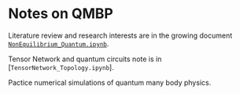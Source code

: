# Notes on QMBP
Literature review and research interests are in the growing document [`NonEquilibrium_Quantum.ipynb`](https://github.com/JSKao/Computational-Quantum-Many-Body-Physics/blob/main/NonEquilibrium_Quantum.ipynb). 

Tensor Network and quantum circuits note is in [`TensorNetwork_Topology.ipynb`].

Pactice numerical simulations of quantum many body physics.
